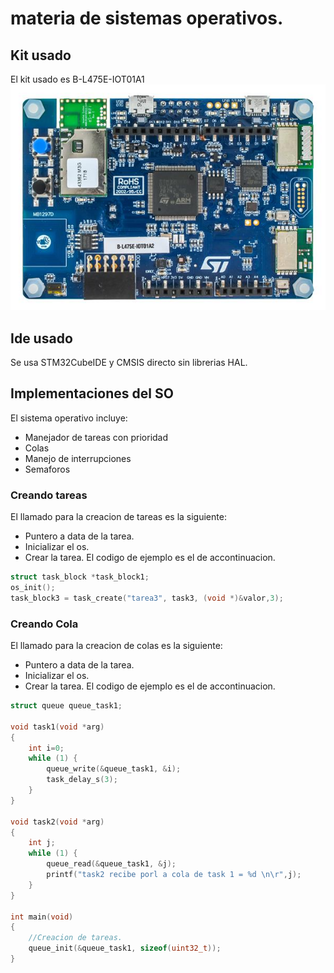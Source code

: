 # materia de sistemas operativos.
## Kit usado
El kit usado es B-L475E-IOT01A1
![plot](img/b-l475e.jpg)
## Ide usado
Se usa STM32CubeIDE y CMSIS directo sin librerias HAL.
## Implementaciones del SO

El sistema operativo incluye:

- Manejador de tareas con prioridad
- Colas
- Manejo de interrupciones
- Semaforos
### Creando tareas
El llamado para la creacion de tareas es la siguiente:
- Puntero a data de la tarea.
- Inicializar el os.
- Crear la tarea.
El codigo de ejemplo es el de accontinuacion.

```c
struct task_block *task_block1;
os_init();
task_block3 = task_create("tarea3", task3, (void *)&valor,3);
```

### Creando Cola
El llamado para la creacion de colas es la siguiente:
- Puntero a data de la tarea.
- Inicializar el os.
- Crear la tarea.
El codigo de ejemplo es el de accontinuacion.

```c
struct queue queue_task1;

void task1(void *arg)
{
	int i=0;
	while (1) {
		queue_write(&queue_task1, &i);
		task_delay_s(3);
	}
}

void task2(void *arg)
{
	int j;
	while (1) {
		queue_read(&queue_task1, &j);
		printf("task2 recibe porl a cola de task 1 = %d \n\r",j);
	}
}

int main(void)
{
    //Creacion de tareas.
    queue_init(&queue_task1, sizeof(uint32_t));
}
```